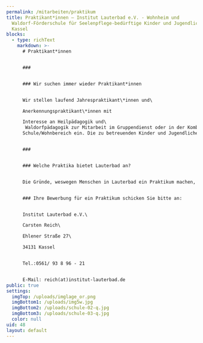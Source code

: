 ```yaml
---
permalink: /mitarbeiten/praktikum
title: Praktikant*innen – Institut Lauterbad e.V. - Wohnheim und
  Waldorf-Förderschule für Seelenpflege-bedürftige Kinder und Jugendliche in
  Kassel
blocks:
  - type: richText
    markdown: >-
      # Praktikant*innen 


      ###  


      ### Wir suchen immer wieder Praktikant*innen 


      Wir stellen laufend Jahrespraktikant\*innen und\

      Anerkennungspraktikant\*innen mit

      Interesse an Heilpädagogik und\
       Waldorfpädagogik zur Mitarbeit im Gruppendienst oder in der Kombination \
      Schule/Wohnbereich ein. Die zu betreuenden Kinder und Jugendlichen sind im Alter von 6 bis 21 Jahren und leben in familienähnlichen Strukturen in altersgemischten Gruppen. Gemeinsam mit den Tagesschülern aus Stadt und Landkreis Kassel besuchen sie die angegliederte Waldorf-Förderschule mit den Förderschwerpunkten geistige Entwicklung sowie emotionale und soziale Entwicklung. 


      ###  


      ### Welche Praktika bietet Lauterbad an? 


      Die Gründe, weswegen Menschen in Lauterbad ein Praktikum machen, sind sehr verschieden. Einige absolvieren einjährige Vorpraktika direkt nach der Schule, selbstverständlich gibt es auch Praktikant\*innen, die bei uns im Rahmen ihrer Ausbildung oder eines Studiums ihre Blockpraktika oder das Anerkennungsjahr durchführen. Waldorfschüler\*innen, die das Sozialpraktikum während der Oberstufenzeit durchführen, sind jedes Jahr zahlreich aus dem gesamten Bundesgebiet bei uns vertreten. 


      ### Ihre Bewerbung für ein Praktikum schicken Sie bitte an: 


      Institut Lauterbad e.V.\

      Carsten Reich\

      Ehlener Straße 27\

      34131 Kassel


      Tel.:0561/ 93 8 96 - 21


      E-Mail: reich(at)institut-lauterbad.de
public: true
settings:
  imgTop: /uploads/imglage_or.png
  imgBottom1: /uploads/img5w.jpg
  imgBottom2: /uploads/schule-02-q.jpg
  imgBottom3: /uploads/schule-03-q.jpg
  color: null
uid: 48
layout: default
---
```

